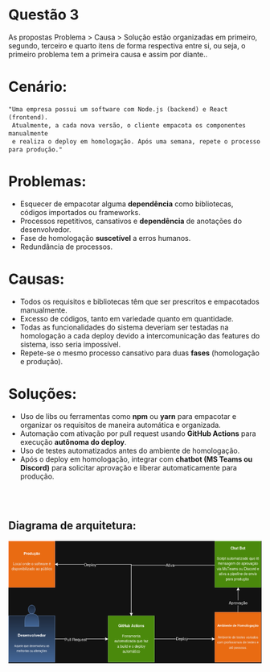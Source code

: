 # Questão 3
As propostas Problema > Causa > Solução estão organizadas em primeiro, segundo, terceiro e quarto itens de forma respectiva entre si, ou seja, o primeiro problema tem a primeira causa e assim por diante..

# Cenário:
    "Uma empresa possui um software com Node.js (backend) e React (frontend).
     Atualmente, a cada nova versão, o cliente empacota os componentes manualmente 
     e realiza o deploy em homologação. Após uma semana, repete o processo para produção."

# Problemas:
* Esquecer de empacotar alguma **dependência** como bibliotecas, códigos importados ou frameworks.
* Processos repetitivos, cansativos e **dependência** de anotações do desenvolvedor.
* Fase de homologação **suscetível** a erros humanos.
* Redundância de processos.

# Causas:
* Todos os requisitos e bibliotecas têm que ser prescritos e empacotados manualmente.
* Excesso de códigos, tanto em variedade quanto em quantidade.
* Todas as funcionalidades do sistema deveriam ser testadas na homologação a cada deploy devido a intercomunicação das features do sistema, isso seria impossível.
* Repete-se o mesmo processo cansativo para duas **fases** (homologação e produção).

# Soluções:
* Uso de libs ou ferramentas como **npm** ou **yarn** para empacotar e organizar os requisitos de maneira automática e organizada. 
* Automação com ativação por pull request usando **GitHub Actions** para execução **autônoma do deploy**.
* Uso de testes automatizados antes do ambiente de homologação.
* Após o deploy em homologação, integrar com **chatbot (MS Teams ou Discord)** para solicitar aprovação e liberar automaticamente para produção.

<br><br>
## Diagrama de arquitetura:
![Diagrama de arquitetura](questao3.png)
